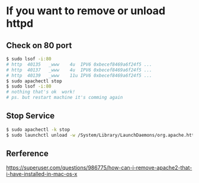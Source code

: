 # If you want to remove or unload httpd 

## Check on 80 port
```bash
$ sudo lsof -i:80
# http  40135   _www    4u  IPV6 0xbecef8469a6f24f5 ...
# http  40137   _www    4u  IPV6 0xbecef8469a6f24f5 ...
# http  40139   _www    11u IPV6 0xbecef8469a6f24f5 ...
$ sudo apachectl stop
$ sudo lsof -i:80
# nothing that's ok  work!
# ps. but restart machine it's comming again
```

## Stop Service
```bash
$ sudo apachectl -k stop
$ sudo launchctl unload -w /System/Library/LaunchDaemons/org.apache.httpd.plist
```

## Rerference
https://superuser.com/questions/986775/how-can-i-remove-apache2-that-i-have-installed-in-mac-os-x